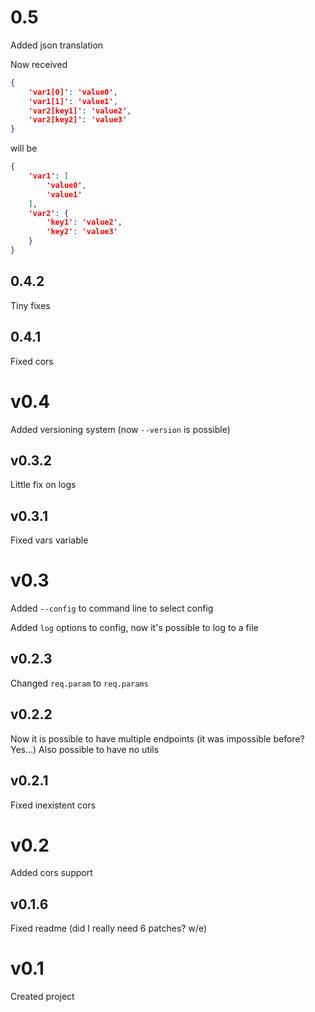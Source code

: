 # 0.5
Added json translation

Now received
```json
{
    'var1[0]': 'value0', 
    'var1[1]': 'value1',
    'var2[key1]': 'value2',
    'var2[key2]': 'value3'
}
```
will be
```json
{
    'var1': [
        'value0', 
        'value1'
    ],
    'var2': {
        'key1': 'value2',
        'key2': 'value3'
    }
}
```

## 0.4.2
Tiny fixes

## 0.4.1
Fixed cors

# v0.4
Added versioning system (now `--version` is possible)

## v0.3.2
Little fix on logs

## v0.3.1
Fixed vars variable

# v0.3
Added `--config` to command line to select config

Added `log` options to config, now it's possible to log to a file

## v0.2.3
Changed `req.param` to `req.params`

## v0.2.2
Now it is possible to have multiple endpoints (it was impossible before? Yes...)
Also possible to have no utils

## v0.2.1
Fixed inexistent cors

# v0.2
Added cors support

## v0.1.6
Fixed readme (did I really need 6 patches? w/e)

# v0.1
Created project